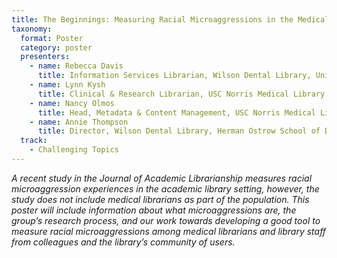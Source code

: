 ```yaml
---
title: The Beginnings: Measuring Racial Microaggressions in the Medical Library Community 
taxonomy:
  format: Poster
  category: poster
  presenters:
    - name: Rebecca Davis
	  title: Information Services Librarian, Wilson Dental Library, University of Southern California	
    - name: Lynn Kysh
	  title: Clinical & Research Librarian, USC Norris Medical Library and Children's Hospital Los Angeles
    - name: Nancy Olmos
	  title: Head, Metadata & Content Management, USC Norris Medical Library
    - name: Annie Thompson
	  title: Director, Wilson Dental Library, Herman Ostrow School of Dentistry of USC
  track:
    - Challenging Topics
---
```

_A recent study in the Journal of Academic Librarianship measures racial microaggression experiences in the academic library setting, however, the study does not include medical librarians as part of the population. This poster will include information about what microaggressions are, the group’s research process, and our work towards developing a good tool to measure racial microaggressions among medical librarians and library staff from colleagues and the library’s community of users._